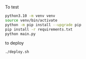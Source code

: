 To test

```bash
python3.10 -m venv venv
source venv/bin/activate
python -m pip install --upgrade pip
pip install -r requirements.txt
python main.py
```

to deploy

```bash
./deploy.sh
```
